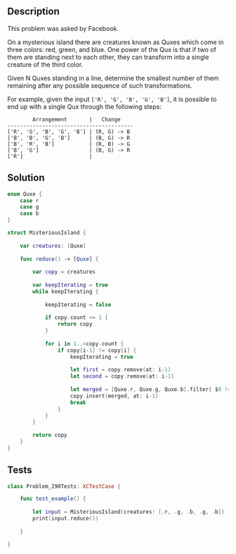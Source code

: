 ## Description

This problem was asked by Facebook.

On a mysterious island there are creatures known as Quxes which come in three colors: red, green, and blue. One power of the Qux is that if two of them are standing next to each other, they can transform into a single creature of the third color.

Given N Quxes standing in a line, determine the smallest number of them remaining after any possible sequence of such transformations.

For example, given the input `['R', 'G', 'B', 'G', 'B']`, it is possible to end up with a single Qux through the following steps:

```
        Arrangement       |   Change
----------------------------------------
['R', 'G', 'B', 'G', 'B'] | (R, G) -> B
['B', 'B', 'G', 'B']      | (B, G) -> R
['B', 'R', 'B']           | (R, B) -> G
['B', 'G']                | (B, G) -> R
['R']                     |
```

## Solution

```swift
enum Quxe {
    case r
    case g
    case b
}

struct MisteriousIsland {
    
    var creatures: [Quxe]
    
    func reduce() -> [Quxe] {
        
        var copy = creatures
        
        var keepIterating = true
        while keepIterating {
            
            keepIterating = false
            
            if copy.count <= 1 {
                return copy
            }
            
            for i in 1..<copy.count {
                if copy[i-1] != copy[i] {
                    keepIterating = true
                    
                    let first = copy.remove(at: i-1)
                    let second = copy.remove(at: i-1)
                    
                    let merged = [Quxe.r, Quxe.g, Quxe.b].filter{ $0 != first && $0 != second }.first!
                    copy.insert(merged, at: i-1)
                    break
                }
            }
        }
        
        return copy
    }
}
```

## Tests

```swift
class Problem_290Tests: XCTestCase {

    func test_example() {
        
        let input = MisteriousIsland(creatures: [.r, .g, .b, .g, .b])
        print(input.reduce())
        
    }

}
```